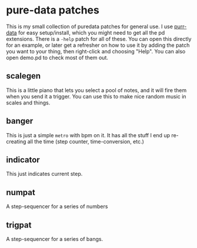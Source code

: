 # pure-data patches

This is my small collection of puredata patches for general use. I use [purr-data](https://agraef.github.io/purr-data/) for easy setup/install, which you might need to get all the pd extensions. There is a `-help` patch for all of these. You can open this directly for an example, or later get a refresher on how to use it by adding the patch you want to your thing, then right-click and choosing "Help". You can also open demo.pd to check most of them out.

## scalegen

This is a little piano that lets you select a pool of notes, and it will fire them when you send it a trigger. You can use this to make nice random music in scales and things.

## banger

This is just a simple `metro` with bpm on it. It has all the stuff I end up re-creating all the time (step counter, time-conversion, etc.)

## indicator

This just indicates current step.

## numpat

A step-sequencer for a series of numbers


## trigpat

A step-sequencer for a series of bangs.
